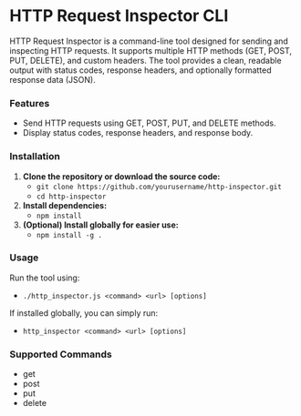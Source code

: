 # HTTP Request Inspector CLI

HTTP Request Inspector is a command-line tool designed for sending and inspecting HTTP requests. It supports multiple HTTP methods (GET, POST, PUT, DELETE), and custom headers. The tool provides a clean, readable output with status codes, response headers, and optionally formatted response data (JSON).

### Features
 - Send HTTP requests using GET, POST, PUT, and DELETE methods.
 - Display status codes, response headers, and response body.

### Installation
1. **Clone the repository or download the source code:**
    - `git clone https://github.com/yourusername/http-inspector.git`
    - `cd http-inspector`
2. **Install dependencies:**
    - `npm install`
3. **(Optional) Install globally for easier use:**
    - `npm install -g .`

### Usage
Run the tool using: 
- `./http_inspector.js <command> <url> [options]`

If installed globally, you can simply run: 
- `http_inspector <command> <url> [options]`

### Supported Commands
 - get
 - post
 - put
 - delete